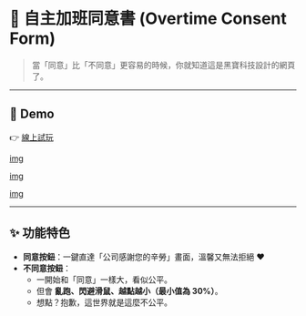 # 📝 自主加班同意書 (Overtime Consent Form)

> 當「同意」比「不同意」更容易的時候，你就知道這是黑寶科技設計的網頁了。

---

## 🚀 Demo
👉 [線上試玩](https://deanlin.net/overtime-consent-form/)

[img](./img/index.png)

[img](./img/play.png)

[img](./img/thank.png)

---

## ✨ 功能特色
- **同意按鈕**：一鍵直達「公司感謝您的辛勞」畫面，溫馨又無法拒絕 ❤️  
- **不同意按鈕**：  
  - 一開始和「同意」一樣大，看似公平。  
  - 但會 **亂跑、閃避滑鼠、越點越小（最小值為 30%）**。  
  - 想點？抱歉，這世界就是這麼不公平。  